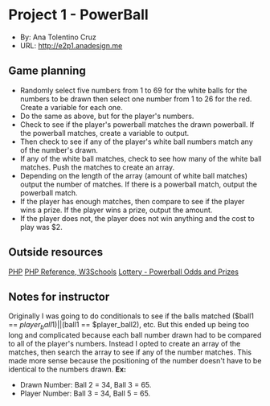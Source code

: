 # Project 1 - PowerBall
+ By: Ana Tolentino Cruz
+ URL: <http://e2p1.anadesign.me>

## Game planning
* Randomly select five numbers from 1 to 69 for the white balls for the numbers to be drawn then select one number from 1 to 26 for the red. Create a variable for each one. 
* Do the same as above, but for the player's numbers.
* Check to see if the player's powerball matches the drawn powerball. If the powerball matches, create a variable to output.
* Then check to see if any of the player's white ball numbers match any of the number's drawn. 
* If any of the white ball matches, check to see how many of the white ball matches. Push the matches to create an array.
* Depending on the length of the array (amount of white ball matches) output the number of matches. If there is a powerball match, output the powerball match.
* If the player has enough matches, then compare to see if the player wins a prize. If the player wins a prize, output the amount.
* If the player does not, the player does not win anything and the cost to play was $2.

## Outside resources
[PHP](https://www.php.net/)
[PHP Reference, W3Schools](https://www.w3schools.com/php/php_ref_overview.asp)
[Lottery - Powerball Odds and Prizes](https://edit.nylottery.ny.gov/sites/default/files/2020-03/Powerball_Odds_and_Prizes_0.pdf)


## Notes for instructor
Originally I was going to do conditionals to see if the balls matched ($ball1 == $player_ball1) || ($ball1 == $player_ball2), etc. But this ended up being too long and complicated because each ball number drawn had to be compared to all of the player's numbers. Instead I opted to create an array of the matches, then search the array to see if any of the number matches. This made more sense because the positioning of the number doesn't have to be identical to the numbers drawn. 
**Ex:**
* Drawn Number: Ball 2 = 34, Ball 3 = 65.
* Player Number: Ball 3 = 34, Ball 5 = 65.

